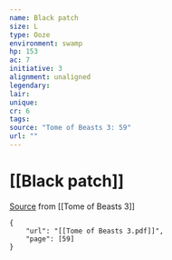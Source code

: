 ```yaml
---
name: Black patch
size: L
type: Ooze
environment: swamp
hp: 153
ac: 7
initiative: 3
alignment: unaligned
legendary: 
lair: 
unique: 
cr: 6
tags: 
source: "Tome of Beasts 3: 59"
url: ""
---
```

# [[Black patch]]

[Source](zotero://open-pdf/library/items/BLGR9HVR?page=59) from [[Tome of Beasts 3]]

```pdf
{
	"url": "[[Tome of Beasts 3.pdf]]",
	"page": [59]
}
```

